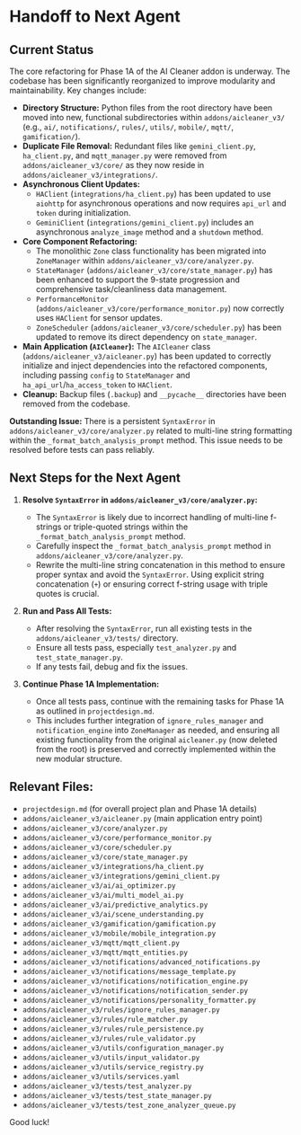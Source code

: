 # Handoff to Next Agent

## Current Status
The core refactoring for Phase 1A of the AI Cleaner addon is underway. The codebase has been significantly reorganized to improve modularity and maintainability. Key changes include:

*   **Directory Structure:** Python files from the root directory have been moved into new, functional subdirectories within `addons/aicleaner_v3/` (e.g., `ai/`, `notifications/`, `rules/`, `utils/`, `mobile/`, `mqtt/`, `gamification/`).
*   **Duplicate File Removal:** Redundant files like `gemini_client.py`, `ha_client.py`, and `mqtt_manager.py` were removed from `addons/aicleaner_v3/core/` as they now reside in `addons/aicleaner_v3/integrations/`.
*   **Asynchronous Client Updates:**
    *   `HAClient` (`integrations/ha_client.py`) has been updated to use `aiohttp` for asynchronous operations and now requires `api_url` and `token` during initialization.
    *   `GeminiClient` (`integrations/gemini_client.py`) includes an asynchronous `analyze_image` method and a `shutdown` method.
*   **Core Component Refactoring:**
    *   The monolithic `Zone` class functionality has been migrated into `ZoneManager` within `addons/aicleaner_v3/core/analyzer.py`.
    *   `StateManager` (`addons/aicleaner_v3/core/state_manager.py`) has been enhanced to support the 9-state progression and comprehensive task/cleanliness data management.
    *   `PerformanceMonitor` (`addons/aicleaner_v3/core/performance_monitor.py`) now correctly uses `HAClient` for sensor updates.
    *   `ZoneScheduler` (`addons/aicleaner_v3/core/scheduler.py`) has been updated to remove its direct dependency on `state_manager`.
*   **Main Application (`AICleaner`):** The `AICleaner` class (`addons/aicleaner_v3/aicleaner.py`) has been updated to correctly initialize and inject dependencies into the refactored components, including passing `config` to `StateManager` and `ha_api_url`/`ha_access_token` to `HAClient`.
*   **Cleanup:** Backup files (`.backup`) and `__pycache__` directories have been removed from the codebase.

**Outstanding Issue:** There is a persistent `SyntaxError` in `addons/aicleaner_v3/core/analyzer.py` related to multi-line string formatting within the `_format_batch_analysis_prompt` method. This issue needs to be resolved before tests can pass reliably.

## Next Steps for the Next Agent

1.  **Resolve `SyntaxError` in `addons/aicleaner_v3/core/analyzer.py`:**
    *   The `SyntaxError` is likely due to incorrect handling of multi-line f-strings or triple-quoted strings within the `_format_batch_analysis_prompt` method.
    *   Carefully inspect the `_format_batch_analysis_prompt` method in `addons/aicleaner_v3/core/analyzer.py`.
    *   Rewrite the multi-line string concatenation in this method to ensure proper syntax and avoid the `SyntaxError`. Using explicit string concatenation (`+`) or ensuring correct f-string usage with triple quotes is crucial.

2.  **Run and Pass All Tests:**
    *   After resolving the `SyntaxError`, run all existing tests in the `addons/aicleaner_v3/tests/` directory.
    *   Ensure all tests pass, especially `test_analyzer.py` and `test_state_manager.py`.
    *   If any tests fail, debug and fix the issues.

3.  **Continue Phase 1A Implementation:**
    *   Once all tests pass, continue with the remaining tasks for Phase 1A as outlined in `projectdesign.md`.
    *   This includes further integration of `ignore_rules_manager` and `notification_engine` into `ZoneManager` as needed, and ensuring all existing functionality from the original `aicleaner.py` (now deleted from the root) is preserved and correctly implemented within the new modular structure.

## Relevant Files:
- `projectdesign.md` (for overall project plan and Phase 1A details)
- `addons/aicleaner_v3/aicleaner.py` (main application entry point)
- `addons/aicleaner_v3/core/analyzer.py`
- `addons/aicleaner_v3/core/performance_monitor.py`
- `addons/aicleaner_v3/core/scheduler.py`
- `addons/aicleaner_v3/core/state_manager.py`
- `addons/aicleaner_v3/integrations/ha_client.py`
- `addons/aicleaner_v3/integrations/gemini_client.py`
- `addons/aicleaner_v3/ai/ai_optimizer.py`
- `addons/aicleaner_v3/ai/multi_model_ai.py`
- `addons/aicleaner_v3/ai/predictive_analytics.py`
- `addons/aicleaner_v3/ai/scene_understanding.py`
- `addons/aicleaner_v3/gamification/gamification.py`
- `addons/aicleaner_v3/mobile/mobile_integration.py`
- `addons/aicleaner_v3/mqtt/mqtt_client.py`
- `addons/aicleaner_v3/mqtt/mqtt_entities.py`
- `addons/aicleaner_v3/notifications/advanced_notifications.py`
- `addons/aicleaner_v3/notifications/message_template.py`
- `addons/aicleaner_v3/notifications/notification_engine.py`
- `addons/aicleaner_v3/notifications/notification_sender.py`
- `addons/aicleaner_v3/notifications/personality_formatter.py`
- `addons/aicleaner_v3/rules/ignore_rules_manager.py`
- `addons/aicleaner_v3/rules/rule_matcher.py`
- `addons/aicleaner_v3/rules/rule_persistence.py`
- `addons/aicleaner_v3/rules/rule_validator.py`
- `addons/aicleaner_v3/utils/configuration_manager.py`
- `addons/aicleaner_v3/utils/input_validator.py`
- `addons/aicleaner_v3/utils/service_registry.py`
- `addons/aicleaner_v3/utils/services.yaml`
- `addons/aicleaner_v3/tests/test_analyzer.py`
- `addons/aicleaner_v3/tests/test_state_manager.py`
- `addons/aicleaner_v3/tests/test_zone_analyzer_queue.py`

Good luck!